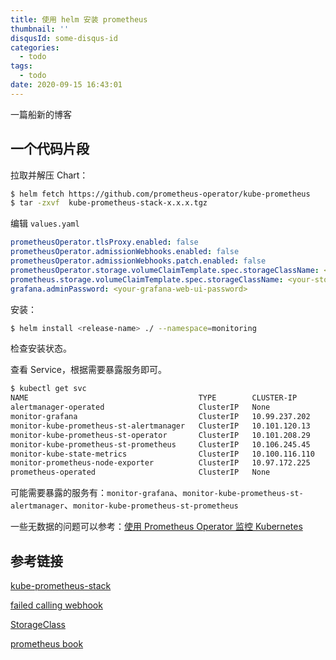 ```yaml
---
title: 使用 helm 安装 prometheus
thumbnail: ''
disqusId: some-disqus-id
categories:
  - todo
tags:
  - todo
date: 2020-09-15 16:43:01
---
```


一篇船新的博客

<!-- more -->

## 一个代码片段


拉取并解压 Chart：

```bash
$ helm fetch https://github.com/prometheus-operator/kube-prometheus
$ tar -zxvf  kube-prometheus-stack-x.x.x.tgz
```

编辑 `values.yaml`

```yaml
prometheusOperator.tlsProxy.enabled: false 
prometheusOperator.admissionWebhooks.enabled: false 
prometheusOperator.admissionWebhooks.patch.enabled: false 
prometheusOperator.storage.volumeClaimTemplate.spec.storageClassName: <your-storage-class-name> 
prometheus.storage.volumeClaimTemplate.spec.storageClassName: <your-storage-class-name>
grafana.adminPassword: <your-grafana-web-ui-password>
```

安装：

```bash
$ helm install <release-name> ./ --namespace=monitoring
```

检查安装状态。

查看 Service，根据需要暴露服务即可。

```bash
$ kubectl get svc
NAME                                      TYPE        CLUSTER-IP       EXTERNAL-IP   PORT(S)                      AGE
alertmanager-operated                     ClusterIP   None             <none>        9093/TCP,9094/TCP,9094/UDP   82m
monitor-grafana                           ClusterIP   10.99.237.202    <none>        80/TCP                       82m
monitor-kube-prometheus-st-alertmanager   ClusterIP   10.101.120.13    <none>        9093/TCP                     82m
monitor-kube-prometheus-st-operator       ClusterIP   10.101.208.29    <none>        8080/TCP                     82m
monitor-kube-prometheus-st-prometheus     ClusterIP   10.106.245.45    <none>        9090/TCP                     82m
monitor-kube-state-metrics                ClusterIP   10.100.116.110   <none>        8080/TCP                     82m
monitor-prometheus-node-exporter          ClusterIP   10.97.172.225    <none>        9100/TCP                     82m
prometheus-operated                       ClusterIP   None             <none>        9090/TCP                     82m
```

可能需要暴露的服务有：`monitor-grafana`、`monitor-kube-prometheus-st-alertmanager`、`monitor-kube-prometheus-st-prometheus`

一些无数据的问题可以参考：[使用 Prometheus Operator 监控 Kubernetes](https://cloud.tencent.com/developer/article/1561748)

## 参考链接

[kube-prometheus-stack](https://github.com/prometheus-community/helm-charts/tree/main/charts/kube-prometheus-stack)

[failed calling webhook](https://github.com/helm/charts/issues/19928#issuecomment-596961503)

[StorageClass](https://github.com/prometheus-operator/prometheus-operator/blob/master/Documentation/user-guides/storage.md)

[prometheus book](https://yunlzheng.gitbook.io/prometheus-book/introduction)
